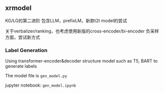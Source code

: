 ## xrmodel 
KG/LG的第二进阶
包含LLM，prefixLM，新款t2t model的尝试


关于verbalizer/ranking，也考虑使用新版的cross-encoder/bi-encoder
负采样方面，尝试新方式

### Label Generation
Using transformer-encoder&decoder structure model such as T5, BART to generate labels

The model file is `gen_model.py`

jupyter notebook: `gen_model.ipynb`
